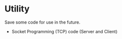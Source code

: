 # Utility

Save some code for use in the future.

- Socket Programming (TCP) code (Server and Client) 
